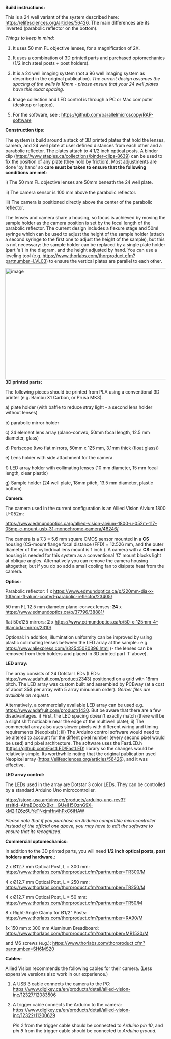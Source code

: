 <b> Build instructions: </b>

This is a 24 well variant of the system described here: https://elifesciences.org/articles/56426.  The main differences are its inverted (parabolic reflector on the bottom).

<i> Things to keep in mind: </i>

1) It uses 50 mm FL objective lenses, for a magnification of 2X. 

2) It uses a combination of 3D printed parts and purchased optomechanics (1/2 inch steel posts + post holders).

3) It is a 24 well imaging system (not a 96 well imaging system as described in the original publication). <i> The current design assumes the spacing of the wells is 18mm - please ensure that your 24 well plates have this exact spacing.</i>

4) Image collection and LED control is through a PC or Mac computer (desktop or laptop).

5) For the software, see : https://github.com/parallelmicroscopy/RAP-software 

<b> Construction tips: </b>

The system is build around a stack of 3D printed plates that hold the lenses, camera, and 24 well plate at user defined distances from each other and a parabolic reflector. The plates attach to 4 1/2 inch optical posts. A binder clip (https://www.staples.ca/collections/binder-clips-8639)  can be used to fix the position of any plate (they hold by friction). Most adjustments are done 'by hand' so <b>care must be taken to ensure that the following conditions are met</b>:

i) The 50 mm FL objective lenses are 50mm beneath the 24 well plate.

ii) The camera sensor is 100 mm above the parabolic reflector.

iii) The camera is positioned directly above the center of the parabolic reflector.

The lenses and camera share a housing, so focus is achieved by moving the sample holder as the camera position is set by the focal length of the parabolic reflector. The current design includes a flexure stage and 50ml syringe which can be used to adjust the height of the sample holder (attach a second syringe to the first one to adjust the height of the sample), but this is not necessary: the sample holder can be replaced by a single plate holder (part 'a') in the diagram, and the height adjusted by hand. You can use a leveling tool (e.g. https://www.thorlabs.com/thorproduct.cfm?partnumber=LVL03) to ensure the vertical plates are parallel to each other.

<img width="1496" height="348" alt="image" src="https://github.com/user-attachments/assets/762a79ff-53e7-40bb-b597-1341abf5784e" />
<br>
<b> 3D printed parts: </b>


The following pieces should be printed from PLA using a conventional 3D printer (e.g. Bambu X1 Carbon, or Prusa MK3).

a) plate holder (with baffle to reduce stray light - a second lens holder without lenses)

b) parabolic mirror holder

c) 24 element lens array (plano-convex, 50mm focal length, 12.5 mm diameter, glass)

d) Periscope (two flat mirrors, 50mm x 125 mm, 3.1mm thick (float glass))

e) Lens holder with side attachment for the camera.

f) LED array holder with collimating lenses (10 mm diameter, 15 mm focal length, clear plastic)

g) Sample holder (24 well plate, 18mm pitch, 13.5 mm diameter, plastic bottom)


<b>Camera:</b>

The camera used in the current configuration is an Allied Vision Alvium 1800 U-052m:

https://www.edmundoptics.ca/p/allied-vision-alvium-1800-u-052m-117-05mp-c-mount-usb-31-monochrome-camera/48246/

The camera is a 7.3 × 5.6 mm square CMOS sensor mounted in a <b>CS</b> housing (CS-mount   flange focal distance (FFD) = 12.526 mm, and the outer diameter of the cylindrical lens mount is 1 inch ). A camera with a <b>CS-mount</b> housing is needed for this system as a conventional 'C' mount blocks light at oblique angles. Alternatively you can remove the camera housing altogether, but if you do so add a small cooling fan to disipate heat from the camera. 

<b> Optics:</b>

Parabolic reflector: <b>1</b> x https://www.edmundoptics.ca/p/220mm-dia-x-100mm-fl-alum-coated-parabolic-reflector/23405/

50 mm FL 12.5 mm diameter plano-convex lenses: <b>24</b> x  https://www.edmundoptics.ca/p/37796/38881/

flat 50x125 mirrors: <b>2</b> x https://www.edmundoptics.ca/p/50-x-125mm-4-6lambda-mirror/2310/

Optional: In addition, illumination uniformity can be improved by using plastic collimating lenses between the LED array at the sample.: e.g. https://www.aliexpress.com/i/32545080396.html (- the lenses can be removed from their holders and placed in 3D printed part 'f' above).

<b> LED array: </b>

The array consists of 24 Dotstar LEDs (LEDs: https://www.adafruit.com/product/2343) positioned on a grid with 18mm pitch.
The LED array was custom built and assembled by PCBway (at a cost of about 35$ per array with 5 array minumum order).  <i>Gerber files are available on request</i>.

Alternatively, a commercially available LED array can be used e.g. https://www.adafruit.com/product/1430. But be aware that there are a few disadvantages. i) First, the LED spacing doesn't exactly match (there will be a slight shift noticable near the edge of the multiwell plate); ii) The commercial array also uses slower pixels with different wiring and timing requirements (Neopixels); iii) The Arduino control software would need to be altered to account for the diffent pixel number (every second pixel would be used) and pixel architecture. The software uses the FastLED.h (https://github.com/FastLED/FastLED) library so the changes would be relatively simple. Its worthwhile noting that the original publication used Neopixel array (https://elifesciences.org/articles/56426), and it was effective.


<b> LED array control: </b>

The LEDs used in the array are Dotstar 3 color LEDs. They can be controlled by a standard Arduino Uno microcontroller.

https://store-usa.arduino.cc/products/arduino-uno-rev3?srsltid=AfmBOopXxBkr__GUeiH5OznG9X-kM2l1Z6z6UYeTNxjmHn4hPxC6iHAW

<i>Please note that if you purchase an Arduino compatible microcontroller instead of the official one above, you may have to edit the software to ensure that its recognized.</i>


<b> Commercial optomechanics: </b>

In addition to the 3D printed parts, you will need <b>1/2 inch optical posts, post holders and hardware.</b>:

2 x Ø12.7 mm Optical Post, L = 300 mm: https://www.thorlabs.com/thorproduct.cfm?partnumber=TR300/M

4 x Ø12.7 mm Optical Post, L = 250 mm: https://www.thorlabs.com/thorproduct.cfm?partnumber=TR250/M

4 x Ø12.7 mm Optical Post, L = 50 mm: https://www.thorlabs.com/thorproduct.cfm?partnumber=TR50/M

8 x Right-Angle Clamp for Ø1/2" Posts: https://www.thorlabs.com/thorproduct.cfm?partnumber=RA90/M

1x 150 mm x 300 mm Aluminum Breadboard: https://www.thorlabs.com/thorproduct.cfm?partnumber=MB1530/M

and M6 screws (e.g.): https://www.thorlabs.com/thorproduct.cfm?partnumber=SH6MS20


<b> Cables: </b>

Allied Vision recommends the following cables for their camera. (Less expensive versions also work in our experience.)

1) A USB 3 cable connects the camera to the PC: https://www.digikey.ca/en/products/detail/allied-vision-inc/12327/12083506
  
2) A trigger cable connects the Arduino to the camera: https://www.digikey.ca/en/products/detail/allied-vision-inc/12322/11200629

   <i>Pin 2</i> from the trigger cable should be connected to <i>Arduino pin 10</i>,  and <i>pin 6</i> from the trigger cable should be connected to <i>Arduino ground.</i>

 
